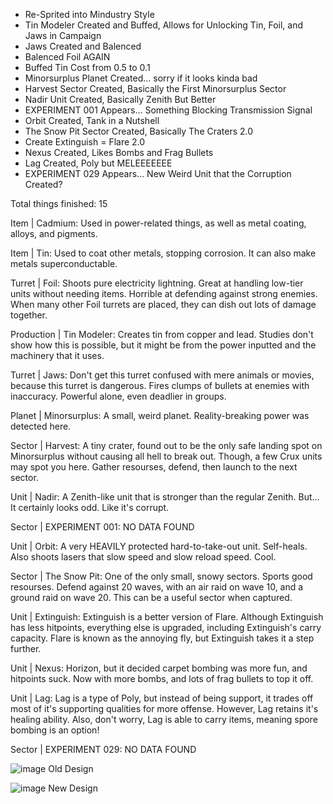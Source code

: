 - Re-Sprited into Mindustry Style
- Tin Modeler Created and Buffed, Allows for Unlocking Tin, Foil, and Jaws in Campaign
- Jaws Created and Balenced
- Balenced Foil AGAIN
- Buffed Tin Cost from 0.5 to 0.1
- Minorsurplus Planet Created... sorry if it looks kinda bad
- Harvest Sector Created, Basically the First Minorsurplus Sector
- Nadir Unit Created, Basically Zenith But Better
- EXPERIMENT 001 Appears... Something Blocking Transmission Signal
- Orbit Created, Tank in a Nutshell
- The Snow Pit Sector Created, Basically The Craters 2.0
- Create Extinguish = Flare 2.0
- Nexus Created, Likes Bombs and Frag Bullets
- Lag Created, Poly but MELEEEEEEE
- EXPERIMENT 029 Appears... New Weird Unit that the Corruption Created?

Total things finished: 15

Item | Cadmium: Used in power-related things, as well as metal coating, alloys, and pigments.

Item | Tin: Used to coat other metals, stopping corrosion. It can also make metals superconductable.

Turret | Foil: Shoots pure electricity lightning. Great at handling low-tier units without needing items. Horrible at defending against strong enemies. When many other Foil turrets are placed, they can dish out lots of damage together.

Production | Tin Modeler: Creates tin from copper and lead. Studies don't show how this is possible, but it might be from the power inputted and the machinery that it uses.

Turret | Jaws: Don't get this turret confused with mere animals or movies, because this turret is dangerous. Fires clumps of bullets at enemies with inaccuracy. Powerful alone, even deadlier in groups.

Planet | Minorsurplus: A small, weird planet. Reality-breaking power was detected here.

Sector | Harvest: A tiny crater, found out to be the only safe landing spot on Minorsurplus without causing all hell to break out. Though, a few Crux units may spot you here. Gather resourses, defend, then launch to the next sector.

Unit | Nadir: A Zenith-like unit that is stronger than the regular Zenith. But... It certainly looks odd. Like it's corrupt.

Sector | EXPERIMENT 001: NO DATA FOUND

Unit | Orbit: A very HEAVILY protected hard-to-take-out unit. Self-heals. Also shoots lasers that slow speed and slow reload speed. Cool.

Sector | The Snow Pit: One of the only small, snowy sectors. Sports good resourses. Defend against 20 waves, with an air raid on wave 10, and a ground raid on wave 20. This can be a useful sector when captured.

Unit | Extinguish: Extinguish is a better version of Flare. Although Extinguish has less hitpoints, everything else is upgraded, including Extinguish's carry capacity. Flare is known as the annoying fly, but Extinguish takes it a step further.

Unit | Nexus: Horizon, but it decided carpet bombing was more fun, and hitpoints suck. Now with more bombs, and lots of frag bullets to top it off.

Unit | Lag: Lag is a type of Poly, but instead of being support, it trades off most of it's supporting qualities for more offense. However, Lag retains it's healing ability. Also, don't worry, Lag is able to carry items, meaning spore bombing is an option!

Sector | EXPERIMENT 029: NO DATA FOUND

![image](https://github.com/user-attachments/assets/d7ffe97d-69c4-4ed9-b2ad-987cc43f6179) Old Design

![image](https://github.com/user-attachments/assets/b24ed930-4e20-4a84-8160-9b1d9dc1ec1b) New Design
